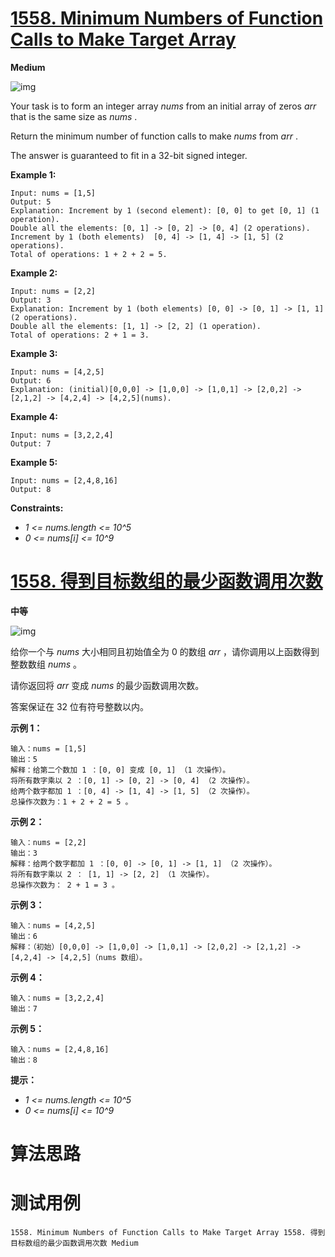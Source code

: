 # [1558. Minimum Numbers of Function Calls to Make Target Array][enTitle]

**Medium**

![img](https://assets.leetcode.com/uploads/2020/07/10/sample_2_1887.png)

Your task is to form an integer array  *nums*  from an initial array of zeros  *arr*  that is the same size as  *nums* .

Return the minimum number of function calls to make  *nums*  from  *arr* .

The answer is guaranteed to fit in a 32-bit signed integer.



**Example 1:** 

```
Input: nums = [1,5]
Output: 5
Explanation: Increment by 1 (second element): [0, 0] to get [0, 1] (1 operation).
Double all the elements: [0, 1] -> [0, 2] -> [0, 4] (2 operations).
Increment by 1 (both elements)  [0, 4] -> [1, 4] -> [1, 5] (2 operations).
Total of operations: 1 + 2 + 2 = 5.

```

**Example 2:** 

```
Input: nums = [2,2]
Output: 3
Explanation: Increment by 1 (both elements) [0, 0] -> [0, 1] -> [1, 1] (2 operations).
Double all the elements: [1, 1] -> [2, 2] (1 operation).
Total of operations: 2 + 1 = 3.

```

**Example 3:** 

```
Input: nums = [4,2,5]
Output: 6
Explanation: (initial)[0,0,0] -> [1,0,0] -> [1,0,1] -> [2,0,2] -> [2,1,2] -> [4,2,4] -> [4,2,5](nums).

```

**Example 4:** 

```
Input: nums = [3,2,2,4]
Output: 7

```

**Example 5:** 

```
Input: nums = [2,4,8,16]
Output: 8

```



**Constraints:** 

-  *1 <= nums.length <= 10^5*  
-  *0 <= nums[i] <= 10^9* 


# [1558. 得到目标数组的最少函数调用次数][cnTitle]

**中等**

![img](https://assets.leetcode.com/uploads/2020/07/10/sample_2_1887.png)

给你一个与  *nums*  大小相同且初始值全为 0 的数组  *arr*  ，请你调用以上函数得到整数数组  *nums*  。

请你返回将  *arr*  变成  *nums*  的最少函数调用次数。

答案保证在 32 位有符号整数以内。



**示例 1：** 

```
输入：nums = [1,5]
输出：5
解释：给第二个数加 1 ：[0, 0] 变成 [0, 1] （1 次操作）。
将所有数字乘以 2 ：[0, 1] -> [0, 2] -> [0, 4] （2 次操作）。
给两个数字都加 1 ：[0, 4] -> [1, 4] -> [1, 5] （2 次操作）。
总操作次数为：1 + 2 + 2 = 5 。

```

**示例 2：** 

```
输入：nums = [2,2]
输出：3
解释：给两个数字都加 1 ：[0, 0] -> [0, 1] -> [1, 1] （2 次操作）。
将所有数字乘以 2 ： [1, 1] -> [2, 2] （1 次操作）。
总操作次数为： 2 + 1 = 3 。

```

**示例 3：** 

```
输入：nums = [4,2,5]
输出：6
解释：（初始）[0,0,0] -> [1,0,0] -> [1,0,1] -> [2,0,2] -> [2,1,2] -> [4,2,4] -> [4,2,5]（nums 数组）。

```

**示例 4：** 

```
输入：nums = [3,2,2,4]
输出：7

```

**示例 5：** 

```
输入：nums = [2,4,8,16]
输出：8

```



**提示：** 

-  *1 <= nums.length <= 10^5*  
-  *0 <= nums[i] <= 10^9* 




# 算法思路

# 测试用例
```
1558. Minimum Numbers of Function Calls to Make Target Array 1558. 得到目标数组的最少函数调用次数 Medium
```

[enTitle]: https://leetcode.com/problems/minimum-numbers-of-function-calls-to-make-target-array/
[cnTitle]: https://leetcode-cn.com/problems/minimum-numbers-of-function-calls-to-make-target-array/
